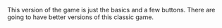 This version of the game is just the basics and a few buttons. There are going to have better versions of this classic game. 
